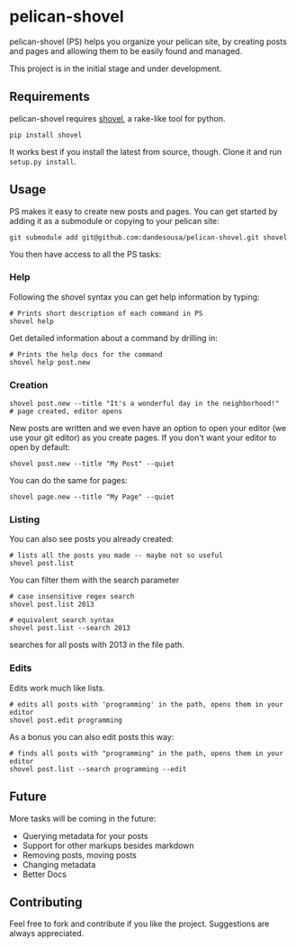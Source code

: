 pelican-shovel
==============

pelican-shovel (PS) helps you organize your pelican site, by creating posts and pages and allowing them to be easily found and managed.

This project is in the initial stage and under development.

Requirements
-------------

pelican-shovel requires [shovel](https://github.com/seomoz/shovel), a rake-like tool for python.

```
pip install shovel
```

It works best if you install the latest from source, though. Clone it and run `setup.py install`.

## Usage


PS makes it easy to create new posts and pages. You can get started by adding it as a submodule or copying to your pelican site:

```
git submodule add git@github.com:dandesousa/pelican-shovel.git shovel
```

You then have access to all the PS tasks:

### Help

Following the shovel syntax you can get help information by typing:

```
# Prints short description of each command in PS
shovel help
```

Get detailed information about a command by drilling in:

```
# Prints the help docs for the command
shovel help post.new
```

### Creation

```
shovel post.new --title "It's a wonderful day in the neighborhood!" 
# page created, editor opens
```

New posts are written and we even have an option to open your editor (we use your git editor) as you create pages. If you don't want your editor to open by default:

```
shovel post.new --title "My Post" --quiet
```

You can do the same for pages:

```
shovel page.new --title "My Page" --quiet
```

### Listing

You can also see posts you already created:

```
# lists all the posts you made -- maybe not so useful
shovel post.list 
```

You can filter them with the search parameter

```
# case insensitive regex search
shovel post.list 2013

# equivalent search syntax
shovel post.list --search 2013
```

searches for all posts with 2013 in the file path.

### Edits

Edits work much like lists.

```
# edits all posts with 'programming' in the path, opens them in your editor
shovel post.edit programming
```

As a bonus you can also edit posts this way:

```
# finds all posts with "programming" in the path, opens them in your editor
shovel post.list --search programming --edit
```

## Future 

More tasks will be coming in the future:
  * Querying metadata for your posts
  * Support for other markups besides markdown
  * Removing posts, moving posts
  * Changing metadata
  * Better Docs

## Contributing

Feel free to fork and contribute if you like the project. Suggestions are always appreciated.
